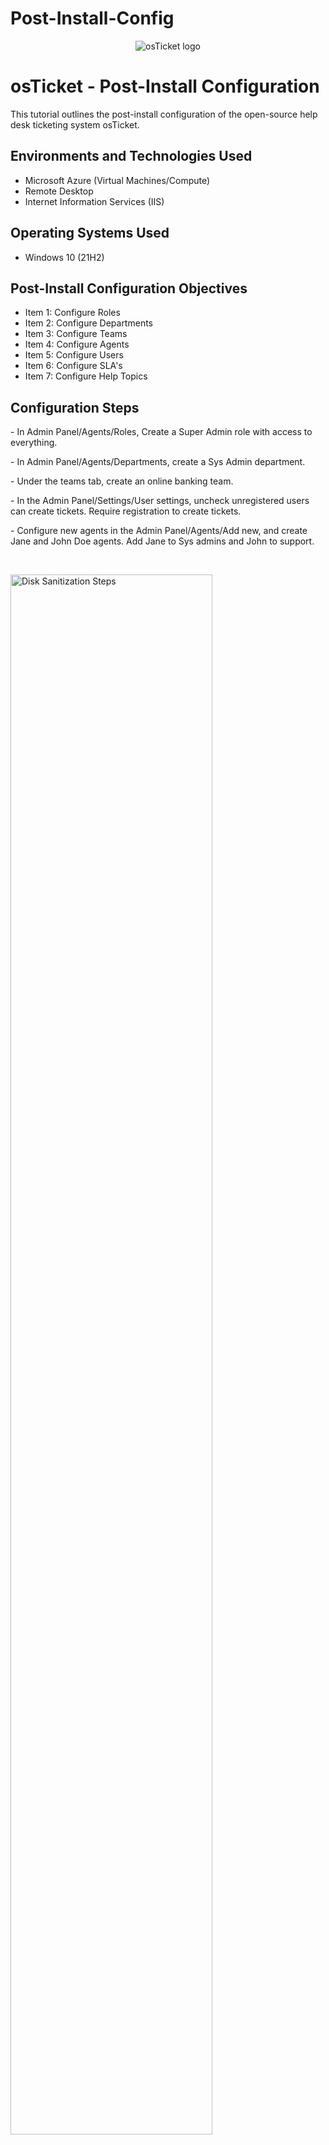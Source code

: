 # Post-Install-Config
<p align="center">
<img src="https://i.imgur.com/Clzj7Xs.png" alt="osTicket logo"/>
</p>

<h1>osTicket - Post-Install Configuration</h1>
This tutorial outlines the post-install configuration of the open-source help desk ticketing system osTicket.<br />


<h2>Environments and Technologies Used</h2>

- Microsoft Azure (Virtual Machines/Compute)
- Remote Desktop
- Internet Information Services (IIS)

<h2>Operating Systems Used </h2>

- Windows 10</b> (21H2)

<h2>Post-Install Configuration Objectives</h2>

- Item 1: Configure Roles
- Item 2: Configure Departments
- Item 3: Configure Teams 
- Item 4: Configure Agents
- Item 5: Configure Users
- Item 6: Configure SLA's
- Item 7: Configure Help Topics

<h2>Configuration Steps</h2>

<p>
- In Admin Panel/Agents/Roles, Create a Super Admin role with access to everything. 
</p>
<p>
- In Admin Panel/Agents/Departments, create a Sys Admin department. 
</p>
<p>
- Under the teams tab, create an online banking team. 
</p>
<p>
- In the Admin Panel/Settings/User settings, uncheck unregistered users can create tickets. Require registration to create tickets. 
</p>
<p>
- Configure new agents in the Admin Panel/Agents/Add new, and create Jane and John Doe agents. Add Jane to Sys admins and John to support. 
</p>
<br />

<p>
<img src="https://i.imgur.com/DJmEXEB.png" height="80%" width="80%" alt="Disk Sanitization Steps"/>
</p>
<p>
- Next, configure users; in the Agent panel, click users and add new users. You can name them Karen and Ken. 
</p>
<p>
- Next, We will configure SLAs. You can add A Sev-A, Sev-B, and Sev-C. Give each a different level, for instance Sev-A I gave a 1 hour response window in a 24/7 schedule. 
</p>
<br />

<p>
<img src="https://i.imgur.com/DJmEXEB.png" height="80%" width="80%" alt="Disk Sanitization Steps"/>
</p>
<p> 
- Next, I configured help topics and added several, including a business-critical outage help topic, a personal computer issues help topic, an equipment reset help topic, a password reset help topic, and an "other" help topic. 
</p>
<br />
